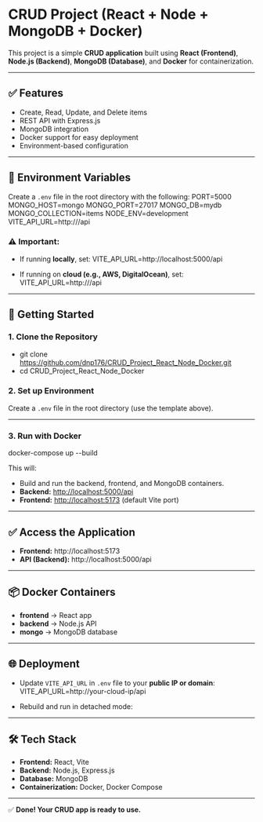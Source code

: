 # CRUD Project (React + Node + MongoDB + Docker)

This project is a simple **CRUD application** built using **React (Frontend)**, **Node.js (Backend)**, **MongoDB (Database)**, and **Docker** for containerization.

---

## ✅ Features
- Create, Read, Update, and Delete items
- REST API with Express.js
- MongoDB integration
- Docker support for easy deployment
- Environment-based configuration

---

## 🔑 Environment Variables
Create a `.env` file in the root directory with the following:
PORT=5000
MONGO_HOST=mongo
MONGO_PORT=27017
MONGO_DB=mydb
MONGO_COLLECTION=items
NODE_ENV=development
VITE_API_URL=http://<your-server-ip-or-localhost>/api


### ⚠ Important:
- If running **locally**, set:
VITE_API_URL=http://localhost:5000/api

- If running on **cloud (e.g., AWS, DigitalOcean)**, set:
VITE_API_URL=http://<your-public-IP>/api


---

## 🚀 Getting Started

### 1. **Clone the Repository**
- git clone https://github.com/dnp176/CRUD_Project_React_Node_Docker.git
- cd CRUD_Project_React_Node_Docker


### 2. **Set up Environment**
Create a `.env` file in the root directory (use the template above).

---

### 3. **Run with Docker**
docker-compose up --build


This will:
- Build and run the backend, frontend, and MongoDB containers.
- **Backend:** [http://localhost:5000/api](http://localhost:5000/api)
- **Frontend:** [http://localhost:5173](http://localhost:5173) (default Vite port)

---

## ✅ Access the Application
- **Frontend:** http://localhost:5173  
- **API (Backend):** http://localhost:5000/api

---

## 📦 Docker Containers
- **frontend** → React app  
- **backend** → Node.js API  
- **mongo** → MongoDB database  

---

## 🌐 Deployment
- Update `VITE_API_URL` in `.env` file to your **public IP or domain**:
VITE_API_URL=http://your-cloud-ip/api

- Rebuild and run in detached mode:

---

## 🛠 Tech Stack
- **Frontend:** React, Vite
- **Backend:** Node.js, Express.js
- **Database:** MongoDB
- **Containerization:** Docker, Docker Compose

---

✅ **Done! Your CRUD app is ready to use.**

